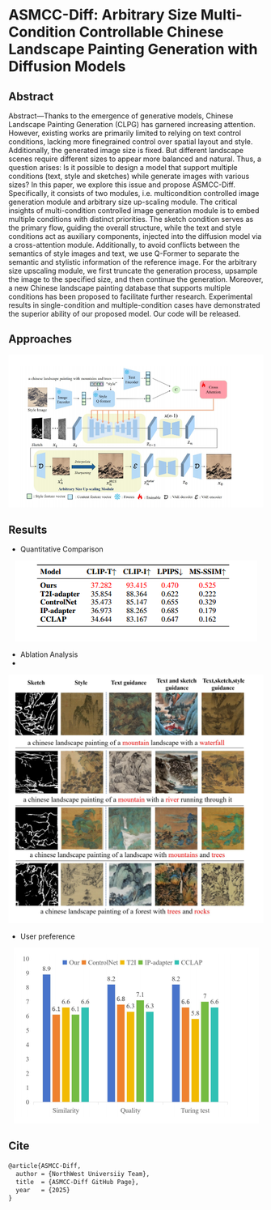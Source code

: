 # ASMCC-Diff: Arbitrary Size Multi-Condition Controllable Chinese Landscape Painting Generation with Diffusion Models



## Abstract
Abstract—Thanks to the emergence of generative models, Chinese Landscape Painting Generation (CLPG) has garnered increasing attention. However, existing works are primarily limited to relying on text control conditions, lacking more finegrained control over spatial layout and style. Additionally, the generated image size is fixed. But different landscape scenes require different sizes to appear more balanced and natural. Thus, a question arises: Is it possible to design a model that support multiple conditions (text, style and sketches) while generate images with various sizes? In this paper, we explore this issue and propose ASMCC-Diff. Specifically, it consists of two modules, i.e. multicondition controlled image generation module and arbitrary size up-scaling module. The critical insights of multi-condition controlled image generation module is to embed multiple conditions with distinct priorities. The sketch condition serves as the primary flow, guiding the overall structure, while the text and style conditions act as auxiliary components, injected into the diffusion model via a cross-attention module. Additionally, to avoid conflicts between the semantics of style images and text, we use Q-Former to separate the semantic and stylistic information of the reference image. For the arbitrary size upscaling module, we first truncate the generation process, upsample the image to the specified size, and then continue the generation. Moreover, a new Chinese landscape painting database that supports multiple conditions has been proposed to facilitate further research. Experimental results in single-condition and multiple-condition cases have demonstrated the superior ability of our proposed model. Our code will be released.

## Approaches

<p align="center">
<img src="docs/Structure.png" >  
<br>
</p>

## Results

- Quantitative Comparison


<p align="center">
<img src="docs/Experiment.png" >  
<br>
</p>


- Ablation Analysis
- 
<p align="center">
<img src="docs/20250218-105027.png" >  
<br>
</p>

- User preference
<p align="center">
<img src="docs/UserStudy.png" >  
<br>
</p>

## Cite

```
@article{ASMCC-Diff,
  author = {NorthWest Universiiy Team},
  title  = {ASMCC-Diff GitHub Page},
  year   = {2025}
}
```

